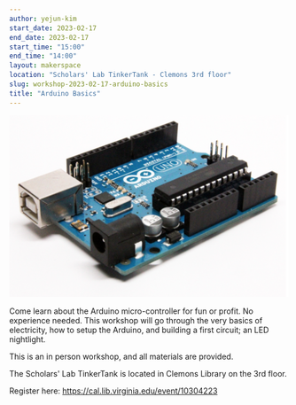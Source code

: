 ```yaml
---
author: yejun-kim
start_date: 2023-02-17
end_date: 2023-02-17
start_time: "15:00"
end_time: "14:00"
layout: makerspace
location: "Scholars' Lab TinkerTank - Clemons 3rd floor"
slug: workshop-2023-02-17-arduino-basics
title: "Arduino Basics"
---
```


![Arduino Basics](/assets/post-media/workshops/arduino.png)

Come learn about the Arduino micro-controller for fun or profit. No experience needed. This workshop will go through the very basics of electricity, how to setup the Arduino, and building a first circuit; an LED nightlight. 

This is an in person workshop, and all materials are provided.

The Scholars' Lab TinkerTank is located in Clemons Library on the 3rd floor.

Register here: [https://cal.lib.virginia.edu/event/10304223 ](https://cal.lib.virginia.edu/event/10304223)
